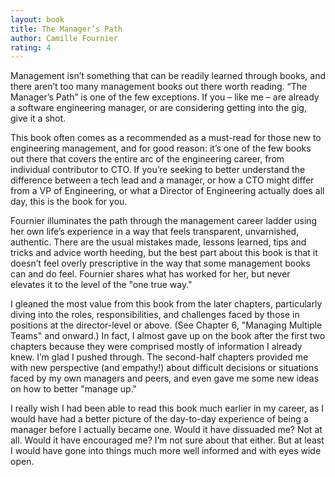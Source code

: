```yaml
---
layout: book
title: The Manager’s Path
author: Camille Fournier
rating: 4
---
```


Management isn’t something that can be readily learned through books, and there aren’t too many management books out there worth reading. “The Manager’s Path” is one of the few exceptions. If you – like me – are already a software engineering manager, or are considering getting into the gig, give it a shot.

This book often comes as a recommended as a must-read for those new to engineering management, and for good reason: it’s one of the few books out there that covers the entire arc of the engineering career, from individual contributor to CTO. If you’re seeking to better understand the difference between a tech lead and a manager, or how a CTO might differ from a VP of Engineering, or what a Director of Engineering actually does all day, this is the book for you.

Fournier illuminates the path through the management career ladder using her own life’s experience in a way that feels transparent, unvarnished, authentic. There are the usual mistakes made, lessons learned, tips and tricks and advice worth heeding, but the best part about this book is that it doesn’t feel overly prescriptive in the way that some management books can and do feel. Fournier shares what has worked for her, but never elevates it to the level of the "one true way."

I gleaned the most value from this book from the later chapters, particularly diving into the roles, responsibilities, and challenges faced by those in positions at the director-level or above. (See Chapter 6, "Managing Multiple Teams" and onward.) In fact, I almost gave up on the book after the first two chapters because they were comprised mostly of information I already knew. I’m glad I pushed through. The second-half chapters provided me with new perspective (and empathy!) about difficult decisions or situations faced by my own managers and peers, and even gave me some new ideas on how to better "manage up." 

I really wish I had been able to read this book much earlier in my career, as I would have had a better picture of the day-to-day experience of being a manager before I actually became one. Would it have dissuaded me? Not at all. Would it have encouraged me? I’m not sure about that either. But at least I would have gone into things much more well informed and with eyes wide open.